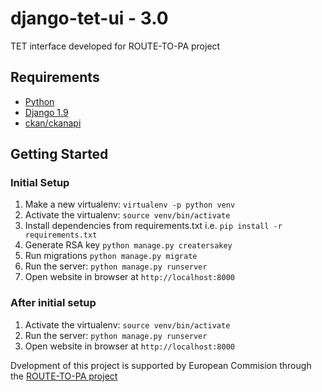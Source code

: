 django-tet-ui - 3.0
===============

TET interface developed for ROUTE-TO-PA project

Requirements
------------

- [Python](https://www.python.org/downloads)
- [Django 1.9](https://www.djangoproject.com)
- [ckan/ckanapi](https://github.com/ckan/ckanapi)


Getting Started
---------------

### Initial Setup ###
1. Make a new virtualenv: ``virtualenv -p python venv``
2. Activate the virtualenv: ``source venv/bin/activate``
3. Install dependencies from requirements.txt i.e. ``pip install -r requirements.txt``
4. Generate RSA key  ``python manage.py creatersakey``
5. Run migrations ``python manage.py migrate``
6. Run the server: ``python manage.py runserver``
7. Open website in browser at ``http://localhost:8000``


### After initial setup ###
1. Activate the virtualenv: ``source venv/bin/activate``
2. Run the server: ``python manage.py runserver``
3. Open website in browser at ``http://localhost:8000``

Dvelopment of this project is supported by European Commision through the [ROUTE-TO-PA project](http://routetopa.eu/)
